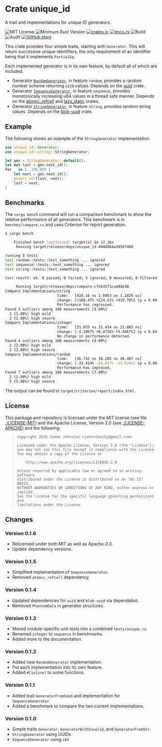 # Crate unique_id

A trait and implementations for unique ID generators.

![MIT License](https://img.shields.io/badge/license-mit-118811.svg)
![Minimum Rust Version](https://img.shields.io/badge/Min%20Rust-1.40-green.svg)
[![crates.io](https://img.shields.io/crates/v/unique_id.svg)](https://crates.io/crates/unique_id)
[![docs.rs](https://docs.rs/unique_id/badge.svg)](https://docs.rs/unique_id)
![Build](https://github.com/johnstonskj/rust-unique_id/workflows/Rust/badge.svg)
![Audit](https://github.com/johnstonskj/rust-unique_id/workflows/Security%20audit/badge.svg)
[![GitHub stars](https://img.shields.io/github/stars/johnstonskj/rust-unique_id.svg)](https://github.com/johnstonskj/rust-unique_id/stargazers)

This crate provides four simple traits, starting with `Generator`. This will
return successive unique identifiers, the only requirement of an identifier
being that it implements `PartialEq`.

Each implemented generator is in its own feature, by default all of which
are included.

* Generator [`RandomGenerator`](https://docs.rs/unique_id/0.1.2/unique_id/random/struct.RandomGenerator.html),
  in feature `random`, provides a random number scheme returning `u128`
  values. Depends on the [uuid](https://crates.io/crates/uuid) crate.
* Generator [`SequenceGenerator`](https://docs.rs/unique_id/0.1.2/unique_id/sequence/struct.SequenceGenerator.html),
  in feature `sequence`, provides monotonically increasing u64 values in a
  thread safe manner. Depends on the
  [atomic_refcell](https://crates.io/crates/atomic_refcell) and
  [lazy_static](https://crates.io/crates/lazy_static) crates.
* Generator [`StringGenerator`](https://docs.rs/unique_id/0.1.2/unique_id/string/struct.StringGenerator.html),
  in feature `string`, provides random string values. Depends on the
  [blob-uuid](https://crates.io/crates/blob-uuid) crate.

## Example

The following shows an example of the `StringGenerator` implementation.

```rust
use unique_id::Generator;
use unique_id::string::StringGenerator;

let gen = StringGenerator::default();
let mut last = gen.next_id();
for _ in 1..100_000 {
    let next = gen.next_id();
    assert_ne!(last, next);
    last = next;
}
```

## Benchmarks

The `cargo bench` command will run a comparison benchmark to show the relative
performance of all generators. This benchmark is in `benches/compare.cs` and
uses Criterion for report generation.

```bash
$ cargo bench

    Finished bench [optimized] target(s) in 17.16s
     Running target/release/deps/unique_id-4944964a39587480

running 3 tests
test random::tests::test_something ... ignored
test sequence::tests::test_something ... ignored
test string::tests::test_something ... ignored

test result: ok. 0 passed; 0 failed; 3 ignored; 0 measured; 0 filtered out

     Running target/release/deps/compare-cfeb3571caa9de30
Compare Implementations/string
                        time:   [928.16 ns 1.0963 us 1.2829 us]
                        change: [+108.47% +224.51% +419.70%] (p = 0.00 < 0.05)
                        Performance has regressed.
Found 3 outliers among 100 measurements (3.00%)
  1 (1.00%) high mild
  2 (2.00%) high severe
Compare Implementations/integer
                        time:   [21.033 ns 21.434 ns 21.885 ns]
                        change: [-4.1097% +0.4756% +5.4467%] (p = 0.84 > 0.05)
                        No change in performance detected.
Found 4 outliers among 100 measurements (4.00%)
  2 (2.00%) high mild
  2 (2.00%) high severe
Compare Implementations/random
                        time:   [36.741 ns 38.285 ns 40.487 ns]
                        change: [-33.414% -24.047% -13.624%] (p = 0.00 < 0.05)
                        Performance has improved.
Found 7 outliers among 100 measurements (7.00%)
  2 (2.00%) high mild
  5 (5.00%) high severe
```

The output can be found in `target/criterion/report/index.html`.

## License

This package and repository is licensed under the MIT license (see file
[./LICENSE-MIT](LICENSE-MIT)) and the Apache License, Version 2.0 (see
[./LICENSE-APACHE](LICENSE-APACHE)) and the following:

> ```text
> Copyright 2025 Simon Johnston <johnstonskj@gmail.com>
> 
> Licensed under the Apache License, Version 2.0 (the "License");
> you may not use this file except in compliance with the License.
> You may obtain a copy of the License at
> 
>     http://www.apache.org/licenses/LICENSE-2.0
> 
> Unless required by applicable law or agreed to in writing, software
> distributed under the License is distributed on an "AS IS" BASIS,
> WITHOUT WARRANTIES OR CONDITIONS OF ANY KIND, either express or implied.
> See the License for the specific language governing permissions and
> limitations under the License.
> ```

## Changes

### Version 0.1.6

* Relicensed under both MIT as well as Apache-2.0.
* Update dependency versions.

### Version 0.1.5

* Simplified implementation of `SequenceGenerator`.
* Removed `atomic_refcell` dependency.

### Version 0.1.4

* Updated dependencies for `uuid` and `blob-uuid` via dependabot.
* Removed `PhantomData` in generator structures.

### Version 0.1.3

* Moved module-specific unit tests into a combined `tests/unique.rs`.
* Renamed `integer` to `sequence` in benchmarks.
* Added more to the documentation.

### Version 0.1.2

* Added new `RandomGenerator` implementation.
* Put each implementation into its own feature.
* Added `#[inline]` to some functions.

### Version 0.1.1

* Added trait `GeneratorFromSeed` and implementation for `SequenceGenerator`.
* Added a benchmark to compare the two current implementations.

### Version 0.1.0

* Simple traits `Generator`, `GeneratorWithInvalid`, and `GeneratorFromStr`.
* `StringGenerator` using UUIDs
* `SequenceGenerator` using `i64`
